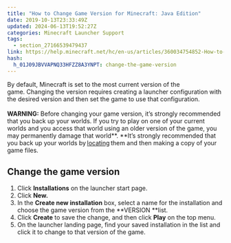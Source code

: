 ```yaml
---
title: "How to Change Game Version for Minecraft: Java Edition"
date: 2019-10-13T23:33:49Z
updated: 2024-06-13T19:52:27Z
categories: Minecraft Launcher Support
tags:
  - section_27166539479437
link: https://help.minecraft.net/hc/en-us/articles/360034754852-How-to-Change-Game-Version-for-Minecraft-Java-Edition
hash:
  h_01J09JBVVAPNQ33HFZZ8A3YNPT: change-the-game-version
---
```


By default, Minecraft is set to the most current version of the game. Changing the version requires creating a launcher configuration with the desired version and then set the game to use that configuration.   
   
**WARNING:** Before changing your game version, it’s strongly recommended that you back up your worlds. If you try to play on one of your current worlds and you access that world using an older version of the game, you may permanently damage that world**. **It’s strongly recommended that you back up your worlds by [locating](../Backup-Restore/Find-Your-Minecraft-Java-Edition-Backup-World.md) them and then making a copy of your game files. 

## Change the game version 

1.  Click **Installations** on the launcher start page.
2.  Click **New.** 
3.  In the **Create new installation** box, select a name for the installation and choose the game version from the **VERSION **list. 
4.  Click **Create** to save the change, and then click **Play** on the top menu. 
5.  On the launcher landing page, find your saved installation in the list and click it to change to that version of the game.
